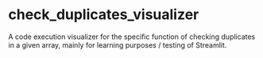 # check_duplicates_visualizer
A code execution visualizer for the specific function of checking duplicates in a given array, mainly for learning purposes / testing of Streamlit.
